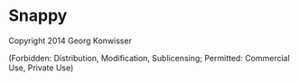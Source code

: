 Snappy
======

Copyright 2014 Georg Konwisser

(Forbidden: Distribution, Modification, Sublicensing; Permitted: Commercial Use, Private Use)
